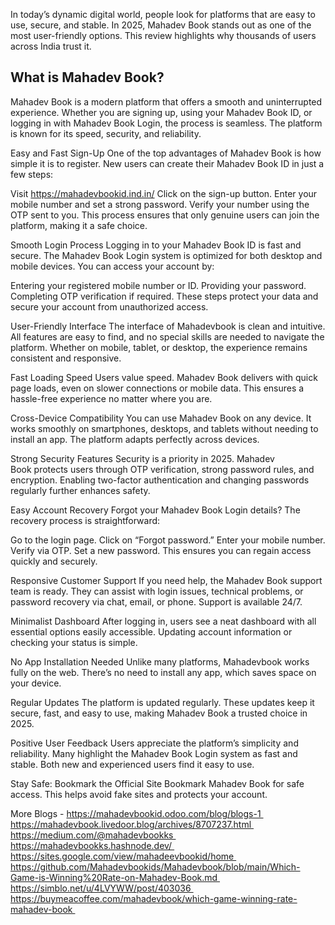 In today’s dynamic digital world, people look for platforms that are easy to use, secure, and stable. In 2025, Mahadev Book stands out as one of the most user-friendly options. This review highlights why thousands of users across India trust it.

## What is Mahadev Book?
Mahadev Book is a modern platform that offers a smooth and uninterrupted experience. Whether you are signing up, using your Mahadev Book ID, or logging in with Mahadev Book Login, the process is seamless. The platform is known for its speed, security, and reliability.

Easy and Fast Sign-Up
One of the top advantages of Mahadev Book is how simple it is to register. New users can create their Mahadev Book ID in just a few steps:

Visit https://mahadevbookid.ind.in/ 
Click on the sign-up button.
Enter your mobile number and set a strong password.
Verify your number using the OTP sent to you.
This process ensures that only genuine users can join the platform, making it a safe choice.

Smooth Login Process
Logging in to your Mahadev Book ID is fast and secure. The Mahadev Book Login system is optimized for both desktop and mobile devices. You can access your account by:

Entering your registered mobile number or ID.
Providing your password.
Completing OTP verification if required.
These steps protect your data and secure your account from unauthorized access.

User-Friendly Interface
The interface of Mahadevbook is clean and intuitive. All features are easy to find, and no special skills are needed to navigate the platform. Whether on mobile, tablet, or desktop, the experience remains consistent and responsive.

Fast Loading Speed
Users value speed. Mahadev Book delivers with quick page loads, even on slower connections or mobile data. This ensures a hassle-free experience no matter where you are.

Cross-Device Compatibility
You can use Mahadev Book on any device. It works smoothly on smartphones, desktops, and tablets without needing to install an app. The platform adapts perfectly across devices.

Strong Security Features
Security is a priority in 2025. Mahadev Book protects users through OTP verification, strong password rules, and encryption. Enabling two-factor authentication and changing passwords regularly further enhances safety.

Easy Account Recovery
Forgot your Mahadev Book Login details? The recovery process is straightforward:

Go to the login page.
Click on “Forgot password.”
Enter your mobile number.
Verify via OTP.
Set a new password.
This ensures you can regain access quickly and securely.

Responsive Customer Support
If you need help, the Mahadev Book support team is ready. They can assist with login issues, technical problems, or password recovery via chat, email, or phone. Support is available 24/7.

Minimalist Dashboard
After logging in, users see a neat dashboard with all essential options easily accessible. Updating account information or checking your status is simple.

No App Installation Needed
Unlike many platforms, Mahadevbook works fully on the web. There’s no need to install any app, which saves space on your device.

Regular Updates
The platform is updated regularly. These updates keep it secure, fast, and easy to use, making Mahadev Book a trusted choice in 2025.

Positive User Feedback
Users appreciate the platform’s simplicity and reliability. Many highlight the Mahadev Book Login system as fast and stable. Both new and experienced users find it easy to use.

Stay Safe: Bookmark the Official Site
Bookmark Mahadev Book for safe access. This helps avoid fake sites and protects your account.

More Blogs -
https://mahadevbookid.odoo.com/blog/blogs-1 
https://mahadevbook.livedoor.blog/archives/8707237.html 
https://medium.com/@mahadevbookks 
https://mahadevbookks.hashnode.dev/ 
https://sites.google.com/view/mahadeevbookid/home 
https://github.com/Mahadevbookids/Mahadevbook/blob/main/Which-Game-is-Winning%20Rate-on-Mahadev-Book.md 
https://simblo.net/u/4LVYWW/post/403036 
https://buymeacoffee.com/mahadevbook/which-game-winning-rate-mahadev-book   
